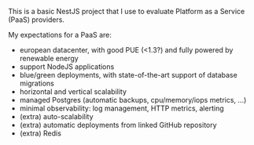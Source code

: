 This is a basic NestJS project that I use to evaluate Platform as a Service (PaaS) providers.

My expectations for a PaaS are:
- european datacenter, with good PUE (<1.3?) and fully powered by renewable energy
- support NodeJS applications
- blue/green deployments, with state-of-the-art support of database migrations
- horizontal and vertical scalability 
- managed Postgres (automatic backups, cpu/memory/iops metrics, ...)
- minimal observability: log management, HTTP metrics, alerting
- (extra) auto-scalability
- (extra) automatic deployments from linked GitHub repository
- (extra) Redis